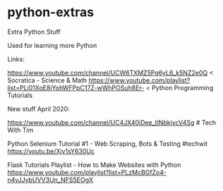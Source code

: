 # python-extras
Extra Python Stuff

Used for learning more Python

Links:

https://www.youtube.com/channel/UCW6TXMZ5Pq6yL6_k5NZ2e0Q    < Socratica - Science & Math
https://www.youtube.com/playlist?list=PLi01XoE8jYohWFPpC17Z-wWhPOSuh8Er-    < Python Programming Tutorials

New stuff April 2020:

https://www.youtube.com/channel/UC4JX40jDee_tINbkjycV4Sg # Tech With Tim

Python Selenium Tutorial #1 - Web Scraping, Bots & Testing #techwit
https://youtu.be/Xjv1sY630Uc

Flask Tutorials Playlist - How to Make Websites with Python
https://www.youtube.com/playlist?list=PLzMcBGfZo4-n4vJJybUVV3Un_NFS5EOgX

